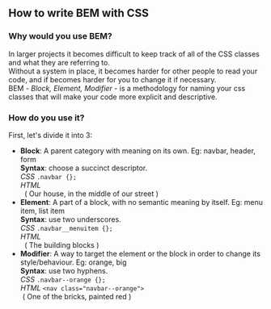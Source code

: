 ## How to write BEM with CSS
### Why would you use BEM?    
In larger projects it becomes difficult to keep track of all of the CSS classes and what they are referring to.  
Without a system in place, it becomes harder for other people to read your code, and if becomes harder for you to change it if necessary.    
BEM - *Block, Element, Modifier* - is a methodology for naming your css classes that will make your code more explicit and descriptive.  
### How do you use it?    
First, let's divide it into 3:    
* __Block__: A parent category with meaning on its own. Eg: navbar, header, form  
  __Syntax__: choose a succinct descriptor.  
  *CSS* `.navbar {};`  
  *HTML* <nav class="navbar">
   ( Our house, in the middle of our street )      
* __Element__: A part of a block, with no semantic meaning by itself. Eg: menu item, list item  
  __Syntax__: use two underscores.  
  *CSS* `.navbar__menuitem {};`  
  *HTML* <nav class="navbar__menuitem">
   ( The building blocks )      
* __Modifier__: A way to target the element or the block in order to change its style/behaviour. Eg: orange, big       
  __Syntax__: use two hyphens.  
  *CSS* `.navbar--orange {};`  
  *HTML* `<nav class="navbar--orange">`  
  ( One of the bricks, painted red )

